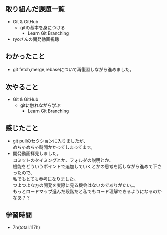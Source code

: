 ## 取り組んだ課題一覧
- Git & GitHub
    - gitの基本を身につける
        - Learn Git Branching
- ryoさんの開発動画視聴

## わかったこと
- git fetch,merge,rebaseについて再復習しながら進めました。

## 次やること
- Git & GitHub
    - gitに触れながら学ぶ
        - Learn Git Branching

## 感じたこと
- git pullのセクションに入りましたが、  
  めちゃめちゃ時間かかってしまってます。  
- 開発動画拝見しました。    
  コミットのタイミングとか、フォルダの説明とか、  
  機能をどういうポイントで追加していくとかの思考を話しながら進めて下さったので、  
  私でもとても参考になりました。  
  つよつよな方の開発を実際に見る機会はないのでありがたい。。  
  もっとロードマップ進んだ段階だと私でもコード理解できるようになるのかなあ？？

## 学習時間
- 7h(total:117h)

